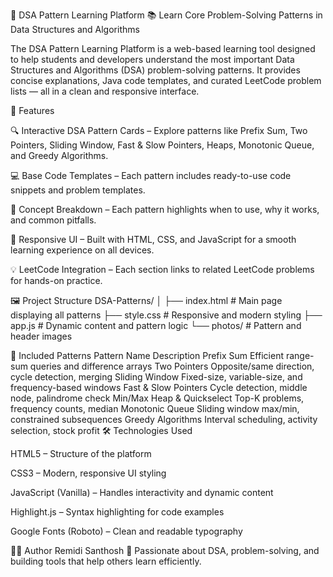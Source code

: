 🧠 DSA Pattern Learning Platform
📚 Learn Core Problem-Solving Patterns in Data Structures and Algorithms

The DSA Pattern Learning Platform is a web-based learning tool designed to help students and developers understand the most important Data Structures and Algorithms (DSA) problem-solving patterns.
It provides concise explanations, Java code templates, and curated LeetCode problem lists — all in a clean and responsive interface.

🚀 Features

🔍 Interactive DSA Pattern Cards – Explore patterns like Prefix Sum, Two Pointers, Sliding Window, Fast & Slow Pointers, Heaps, Monotonic Queue, and Greedy Algorithms.

💻 Base Code Templates – Each pattern includes ready-to-use code snippets and problem templates.

🧩 Concept Breakdown – Each pattern highlights when to use, why it works, and common pitfalls.

📱 Responsive UI – Built with HTML, CSS, and JavaScript for a smooth learning experience on all devices.

💡 LeetCode Integration – Each section links to related LeetCode problems for hands-on practice.

🖼️ Project Structure
DSA-Patterns/
│
├── index.html          # Main page displaying all patterns
├── style.css           # Responsive and modern styling
├── app.js              # Dynamic content and pattern logic
└── photos/             # Pattern and header images

🧩 Included Patterns
Pattern Name	Description
Prefix Sum	Efficient range-sum queries and difference arrays
Two Pointers	Opposite/same direction, cycle detection, merging
Sliding Window	Fixed-size, variable-size, and frequency-based windows
Fast & Slow Pointers	Cycle detection, middle node, palindrome check
Min/Max Heap & Quickselect	Top-K problems, frequency counts, median
Monotonic Queue	Sliding window max/min, constrained subsequences
Greedy Algorithms	Interval scheduling, activity selection, stock profit
🛠️ Technologies Used

HTML5 – Structure of the platform

CSS3 – Modern, responsive UI styling

JavaScript (Vanilla) – Handles interactivity and dynamic content

Highlight.js – Syntax highlighting for code examples

Google Fonts (Roboto) – Clean and readable typography


👨‍💻 Author
Remidi Santhosh 
🚀 Passionate about DSA, problem-solving, and building tools that help others learn efficiently.
